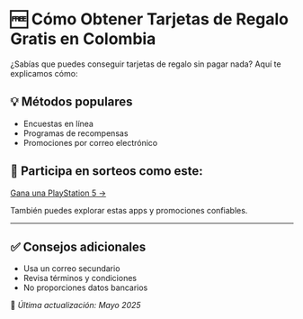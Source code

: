 # 🆓 Cómo Obtener Tarjetas de Regalo Gratis en Colombia

¿Sabías que puedes conseguir tarjetas de regalo sin pagar nada? Aquí te explicamos cómo:

## 💡 Métodos populares
- Encuestas en línea
- Programas de recompensas
- Promociones por correo electrónico

## 🎯 Participa en sorteos como este:
[Gana una PlayStation 5 →](./README.md)

También puedes explorar estas apps y promociones confiables.

---

## ✅ Consejos adicionales
- Usa un correo secundario
- Revisa términos y condiciones
- No proporciones datos bancarios

📌 *Última actualización: Mayo 2025*

